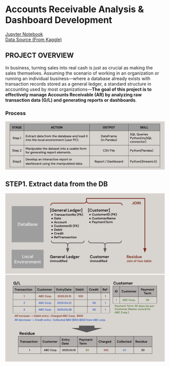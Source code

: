 # Accounts Receivable Analysis & Dashboard Development
[Jupyter Notebook](https://github.com/TyKang0514/WorkNotes/blob/main/loanDefault/LoanDefault.ipynb) <br>
[Data Source (From Kaggle)](https://www.kaggle.com/datasets/gauravduttakiit/loan-defaulter/code?datasetId=807638&sortBy=voteCou)

## PROJECT OVERVIEW
In business, turning sales into real cash is just as crucial as making the sales themselves. Assuming the scenario of working in an organization or running an individual business—where a database already exists with transaction records stored as a general ledger, a standard structure in accounting used by most organizations—**The goal of this project is to effectively manage Accounts Receivable (AR) by analyzing raw transaction data (G/L) and generating reports or dashboards**.

### Process
<img src="img/overview.png" alt="Alt text" width="800">

## STEP1. Extract data from the DB
<img src="img/step1a.png" alt="Alt text" width="800">
<img src="img/step1b.png" alt="Alt text" width="800">
